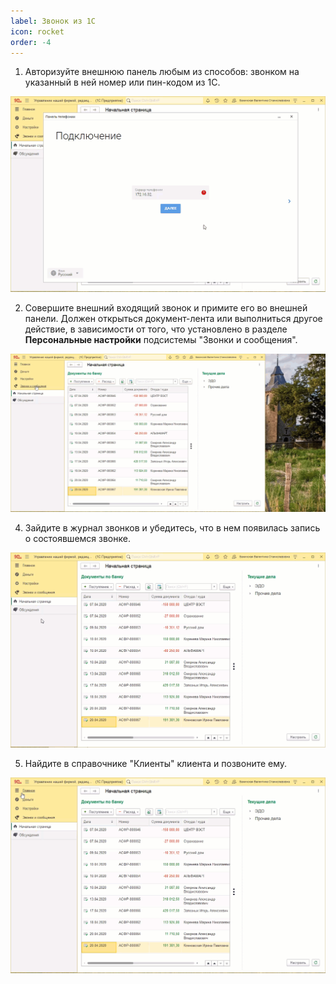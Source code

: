 ```yaml
---
label: Звонок из 1С
icon: rocket
order: -4
---
```


1. Авторизуйте внешнюю панель любым из способов: звонком на указанный в ней номер или пин-кодом из 1С.

<img class="miko-shadow"  
    src="/assets/proverka_integracii/prov_int_avt.gif"
    alt="МИКО: авторизация внешней панели кодом из 1С"
/> 

2. Совершите внешний входящий звонок и примите его во внешней панели. Должен открыться документ-лента или выполниться другое действие, в зависимости от того, что установлено в разделе **Персональные настройки** подсистемы "Звонки и сообщения".

<img class="miko-shadow"  
    src="/assets/proverka_integracii/prov_int_priem_zvonka_.gif"
    alt="МИКО: прием входящего звонка"
/>

4. Зайдите в журнал звонков и убедитесь, что в нем появилась запись о состоявшемся звонке.

<img class="miko-shadow"  
    src="/assets/proverka_integracii/prov_int_zapis_v_jurnale.gif"
    alt="МИКО: запись в журнале звонков"
/>

5. Найдите в справочнике "Клиенты" клиента и позвоните ему.

<img class="miko-shadow"  
    src="/assets/proverka_integracii/prov_int_zvonok_iz_1c.gif"
    alt="МИКО: совершения звонка из 1С"
/>